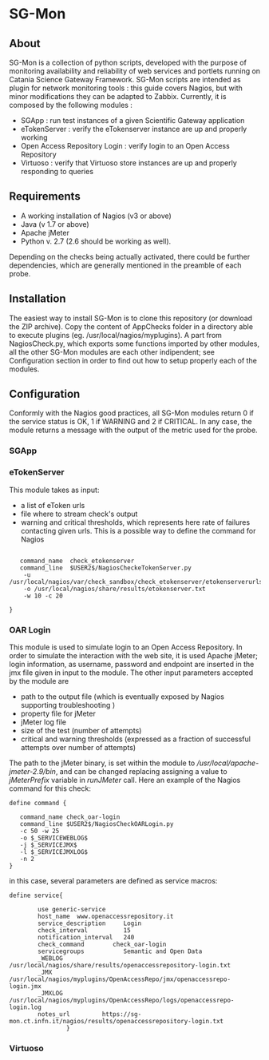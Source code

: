 # SG-Mon
## About

SG-Mon is a collection of python scripts, developed with the purpose of
monitoring availability and reliability of web services and portlets
running on Catania Science Gateway Framework. 
SG-Mon scripts are intended as plugin for network monitoring tools :
this guide covers Nagios, but with minor modifications they can be adapted to Zabbix.
Currently, it is composed by the following modules : 

- SGApp : run test instances of a given Scientific Gateway application
- eTokenServer : verify the eTokenserver instance are up and properly working 
- Open Access Repository Login : verify login to an Open Access Repository
- Virtuoso : verify that Virtuoso store instances are up and properly responding to queries


## Requirements

* A working installation of Nagios (v3 or above)
* Java (v 1.7 or above) 
* Apache jMeter
* Python v. 2.7 (2.6 should be working as well).

Depending on the checks being actually activated, there could be
further dependencies, which are generally mentioned in the preamble of each probe. 

## Installation

The easiest way to install SG-Mon is to clone this repository (or
download the ZIP archive). Copy the content of AppChecks folder in a
directory able to execute plugins (eg. /usr/local/nagios/myplugins). A
part from NagiosCheck.py, which exports some functions imported by
other modules, all the other SG-Mon modules are each other
indipendent; see Configuration section in order to find out how to
setup properly each of the modules.
  
## Configuration

Conformly with the Nagios good practices, all SG-Mon modules return 0
if the service status is OK, 1 if WARNING and 2 if CRITICAL. In any
case, the module returns a message with the output of the metric used
for the probe.

### SGApp
### eTokenServer
This module takes as input:

- a list of eToken urls
- file where to stream check's output  
- warning and critical thresholds, which represents here rate of
failures contacting given urls. 
This is a possible way to define the command for Nagios

```define command { 

   command_name  check_etokenserver
   command_line  $USER2$/NagiosCheckeTokenServer.py
	-u /usr/local/nagios/var/check_sandbox/check_etokenserver/etokenserverurls.txt
	-o /usr/local/nagios/share/results/etokenserver.txt 
	-w 10 -c 20

}
```
					 
### OAR Login

This module is used to simulate login to an Open Access
Repository. In order to simulate the interaction with the web site, it
is used Apache jMeter; login information, as username, password and
endpoint are inserted in the jmx file given in input to the
module. The other input parameters accepted by the module are 

- path to the output file (which is eventually exposed by Nagios
  supporting troubleshooting ) 
- property file for jMeter 
- jMeter log file
- size of the test (number of attempts)
- critical and warning thresholds (expressed as a fraction of
  successful attempts over number of attempts)  
  
The path to the jMeter binary, is set within the module to
_/usr/local/apache-jmeter-2.9/bin_, and can be changed replacing
assigning a value to _jMeterPrefix_ variable in _runJMeter_ call. 
Here an example of the Nagios command for this check: 
```
define command {

   command_name check_oar-login
   command_line $USER2$/NagiosCheckOARLogin.py 
   -c 50 -w 25 
   -o $_SERVICEWEBLOG$ 
   -j $_SERVICEJMX$ 
   -l $_SERVICEJMXLOG$ 
   -n 2				
}
```
in this case, several parameters are defined as service macros: 

```
define service{

        use generic-service
		host_name  www.openaccessrepository.it
		service_description     Login
		check_interval          15
		notification_interval   240
		check_command        check_oar-login
		servicegroups           Semantic and Open Data
		_WEBLOG           /usr/local/nagios/share/results/openaccessrepository-login.txt
		_JMX              /usr/local/nagios/myplugins/OpenAccessRepo/jmx/openaccessrepo-login.jmx
		_JMXLOG           /usr/local/nagios/myplugins/OpenAccessRepo/logs/openaccessrepo-login.log
		notes_url         https://sg-mon.ct.infn.it/nagios/results/openaccessrepository-login.txt
				}
```

### Virtuoso



